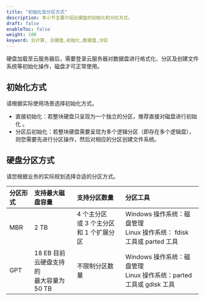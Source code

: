 ```yaml
---
title: "初始化及分区方式"
description: 本小节主要介绍云硬盘的初始化和分区方式。
draft: false
enableToc: false
weight: 100
keyword: 云计算, 云硬盘,初始化,数据盘,分区
---
```


硬盘加载至云服务器后，需要登录云服务器对数据盘进行格式化、分区及创建文件系统等初始化操作，磁盘才可正常使用。


##  初始化方式

请根据实际使用场景选择初始化方式。

- 直接初始化：若整块硬盘只呈现为一个独立的分区，推荐直接对磁盘进行初始化 。
- 分区后初始化：若整块硬盘需要呈现为多个逻辑分区（即存在多个逻辑盘），则您需要先进行分区操作，然后对相应的分区创建文件系统。

## 硬盘分区方式

请您根据业务的实际规划选择合适的分区方式。

| 分区形式 | 支持最大磁盘容量 | 支持分区数量 | 分区工具    |
| :------- | :---------------------------------- | :-------------------------------- | :---------------------------------------------------------- |
| MBR      |   2 TB  | 4 个主分区  <br>或 3 个主分区和 1 个扩展分区 | Windows 操作系统：磁盘管理 <br>Linux 操作系统：  fdisk 工具或 parted 工具 |
| GPT      | 18 EB  目前云硬盘支持的<br>最大容量为 50 TB | 不限制分区数量    | Windows 操作系统：磁盘管理  <br>Linux 操作系统：parted 工具或 gdisk 工具 |

